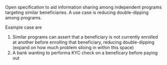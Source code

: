 Open specification to aid information sharing among independent programs targeting similar beneficiaries. A use case is reducing double-dipping among programs.

Example case are 
1) Similar programs can assert that a beneficiary is not currently enrolled at another before enrolling that beneficiary, reducing double-dipping (expand on how much problem siloing in within this space)
2) A bank wanting to performa KYC check on a beneficary before paying out

